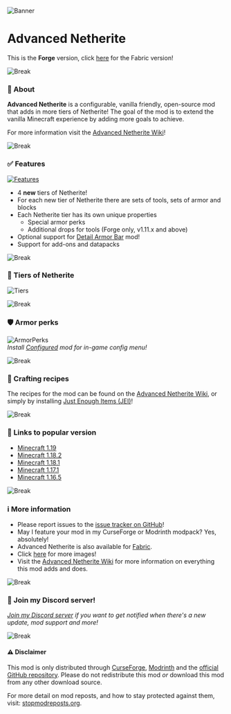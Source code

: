 ![Banner](https://i.postimg.cc/bv5LdRY8/Advanced-Netherite-Banner-V11.png)
# Advanced Netherite

This is the **Forge** version, click [here](https://www.curseforge.com/minecraft/mc-mods/advanced-netherite-fabric) for the Fabric version!

![Break](https://i.postimg.cc/FKmD9Nbm/advancednetheritebreak.png)
### 📖 About
**Advanced Netherite** is a configurable, vanilla friendly, open-source mod that adds in more tiers of Netherite!
The goal of the mod is to extend the vanilla Minecraft experience by adding more goals to achieve.

For more information visit the [Advanced Netherite Wiki](https://github.com/Autovw/AdvancedNetherite/wiki)!

![Break](https://i.postimg.cc/FKmD9Nbm/advancednetheritebreak.png)
### ✅ Features

[![Features](https://i.postimg.cc/MTd6yX4W/Advanced-Netherite-Features-V11.png)](https://github.com/Autovw/AdvancedNetherite/wiki)

* 4 **new** tiers of Netherite!
* For each new tier of Netherite there are sets of tools, sets of armor and blocks
* Each Netherite tier has its own unique properties
  * Special armor perks
  * Additional drops for tools (Forge only, v1.11.x and above)
* Optional support for [Detail Armor Bar](https://www.curseforge.com/minecraft/mc-mods/detail-armor-bar-forge) mod!
* Support for add-ons and datapacks

![Break](https://i.postimg.cc/FKmD9Nbm/advancednetheritebreak.png)
### 💎 Tiers of Netherite

![Tiers](https://i.postimg.cc/d3SF5SZS/Advanced-Netherite-Types-Of-Netherite-Updated.png)

![Break](https://i.postimg.cc/FKmD9Nbm/advancednetheritebreak.png)
### 🛡️ Armor perks
![ArmorPerks](https://i.postimg.cc/Kjyw7MVw/1280x720-Advanced-Netherite-Armor-Perks-V11.png) \
*Install [Configured](https://www.curseforge.com/minecraft/mc-mods/configured) mod for in-game config menu!*

![Break](https://i.postimg.cc/FKmD9Nbm/advancednetheritebreak.png)
### 🔨 Crafting recipes
The recipes for the mod can be found on the [Advanced Netherite Wiki](https://github.com/Autovw/AdvancedNetherite/wiki/Crafting-Recipes), or simply by installing [Just Enough Items (JEI)](https://www.curseforge.com/minecraft/mc-mods/jei)!

![Break](https://i.postimg.cc/FKmD9Nbm/advancednetheritebreak.png)
### 🔖 Links to popular version
* [Minecraft 1.19](https://www.curseforge.com/minecraft/mc-mods/advanced-netherite/files/all?filter-game-version=2020709689%3A9186)
* [Minecraft 1.18.2](https://www.curseforge.com/minecraft/mc-mods/advanced-netherite/files/all?filter-status=1&filter-game-version=2020709689%3A9008)
* [Minecraft 1.18.1](https://www.curseforge.com/minecraft/mc-mods/advanced-netherite/files/all?filter-status=1&filter-game-version=2020709689%3A8857)
* [Minecraft 1.17.1](https://www.curseforge.com/minecraft/mc-mods/advanced-netherite/files/all?filter-status=1&filter-game-version=2020709689%3A8516)
* [Minecraft 1.16.5](https://www.curseforge.com/minecraft/mc-mods/advanced-netherite/files/all?filter-status=1&filter-game-version=2020709689%3A8203)

![Break](https://i.postimg.cc/FKmD9Nbm/advancednetheritebreak.png)
### ℹ More information
* Please report issues to the [issue tracker on GitHub](https://github.com/Autovw/AdvancedNetherite/issues)!
* May I feature your mod in my CurseForge or Modrinth modpack? Yes, absolutely!
* Advanced Netherite is also available for [Fabric](https://www.curseforge.com/minecraft/mc-mods/advanced-netherite-fabric).
* Click [here](https://www.curseforge.com/minecraft/mc-mods/advanced-netherite/screenshots) for more images!
* Visit the [Advanced Netherite Wiki](https://github.com/Autovw/AdvancedNetherite/wiki) for more information on everything this mod adds and does.

![Break](https://i.postimg.cc/FKmD9Nbm/advancednetheritebreak.png)
### 💬 Join my Discord server!
_[Join my Discord server](https://discord.gg/KP3BBatuw5) if you want to get notified when there's a new update, mod support and more!_

![Break](https://i.postimg.cc/FKmD9Nbm/advancednetheritebreak.png)
#### ⚠️ Disclaimer
This mod is only distributed through [CurseForge](https://www.curseforge.com/minecraft/mc-mods/advanced-netherite), [Modrinth](https://modrinth.com/mod/advanced-netherite) and the [official GitHub repository](https://github.com/Autovw/AdvancedNetherite/releases).
Please do not redistribute this mod *or* download this mod from any other download source.

For more detail on mod reposts, and how to stay protected against them, visit: [stopmodreposts.org](https://stopmodreposts.org).
